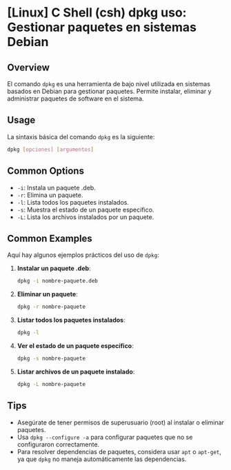 # [Linux] C Shell (csh) dpkg uso: Gestionar paquetes en sistemas Debian

## Overview
El comando `dpkg` es una herramienta de bajo nivel utilizada en sistemas basados en Debian para gestionar paquetes. Permite instalar, eliminar y administrar paquetes de software en el sistema.

## Usage
La sintaxis básica del comando `dpkg` es la siguiente:

```bash
dpkg [opciones] [argumentos]
```

## Common Options
- `-i`: Instala un paquete .deb.
- `-r`: Elimina un paquete.
- `-l`: Lista todos los paquetes instalados.
- `-s`: Muestra el estado de un paquete específico.
- `-L`: Lista los archivos instalados por un paquete.

## Common Examples
Aquí hay algunos ejemplos prácticos del uso de `dpkg`:

1. **Instalar un paquete .deb**:
   ```bash
   dpkg -i nombre-paquete.deb
   ```

2. **Eliminar un paquete**:
   ```bash
   dpkg -r nombre-paquete
   ```

3. **Listar todos los paquetes instalados**:
   ```bash
   dpkg -l
   ```

4. **Ver el estado de un paquete específico**:
   ```bash
   dpkg -s nombre-paquete
   ```

5. **Listar archivos de un paquete instalado**:
   ```bash
   dpkg -L nombre-paquete
   ```

## Tips
- Asegúrate de tener permisos de superusuario (root) al instalar o eliminar paquetes.
- Usa `dpkg --configure -a` para configurar paquetes que no se configuraron correctamente.
- Para resolver dependencias de paquetes, considera usar `apt` o `apt-get`, ya que `dpkg` no maneja automáticamente las dependencias.